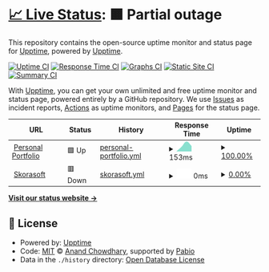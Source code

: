 # [📈 Live Status](https://demo.upptime.js.org): <!--live status--> **🟧 Partial outage**

This repository contains the open-source uptime monitor and status page for [Upptime](https://upptime.js.org), powered by [Upptime](https://github.com/upptime/upptime).

[![Uptime CI](https://github.com/STRK-ND/sites_uptime/workflows/Uptime%20CI/badge.svg)](https://github.com/STRK-ND/sites_uptime/actions?query=workflow%3A%22Uptime+CI%22)
[![Response Time CI](https://github.com/STRK-ND/sites_uptime/workflows/Response%20Time%20CI/badge.svg)](https://github.com/STRK-ND/sites_uptime/actions?query=workflow%3A%22Response+Time+CI%22)
[![Graphs CI](https://github.com/STRK-ND/sites_uptime/workflows/Graphs%20CI/badge.svg)](https://github.com/STRK-ND/sites_uptime/actions?query=workflow%3A%22Graphs+CI%22)
[![Static Site CI](https://github.com/STRK-ND/sites_uptime/workflows/Static%20Site%20CI/badge.svg)](https://github.com/STRK-ND/sites_uptime/actions?query=workflow%3A%22Static+Site+CI%22)
[![Summary CI](https://github.com/STRK-ND/sites_uptime/workflows/Summary%20CI/badge.svg)](https://github.com/STRK-ND/sites_uptime/actions?query=workflow%3A%22Summary+CI%22)

With [Upptime](https://upptime.js.org), you can get your own unlimited and free uptime monitor and status page, powered entirely by a GitHub repository. We use [Issues](https://github.com/upptime/upptime/issues) as incident reports, [Actions](https://github.com/STRK-ND/sites_uptime/actions) as uptime monitors, and [Pages](https://demo.upptime.js.org) for the status page.

<!--start: status pages-->
<!-- This summary is generated by Upptime (https://github.com/upptime/upptime) -->
<!-- Do not edit this manually, your changes will be overwritten -->
<!-- prettier-ignore -->
| URL | Status | History | Response Time | Uptime |
| --- | ------ | ------- | ------------- | ------ |
| <img alt="" src="https://icons.duckduckgo.com/ip3/rajat-kashyap-portfolio.vercel.app.ico" height="13"> [Personal Portfolio](https://rajat-kashyap-portfolio.vercel.app) | 🟩 Up | [personal-portfolio.yml](https://github.com/STRK-ND/sites_uptime/commits/HEAD/history/personal-portfolio.yml) | <details><summary><img alt="Response time graph" src="./graphs/personal-portfolio/response-time-week.png" height="20"> 153ms</summary><br><a href="https://STRK-ND.github.io/sites_uptime/history/personal-portfolio"><img alt="Response time 153" src="https://img.shields.io/endpoint?url=https%3A%2F%2Fraw.githubusercontent.com%2FSTRK-ND%2Fsites_uptime%2FHEAD%2Fapi%2Fpersonal-portfolio%2Fresponse-time.json"></a><br><a href="https://STRK-ND.github.io/sites_uptime/history/personal-portfolio"><img alt="24-hour response time 259" src="https://img.shields.io/endpoint?url=https%3A%2F%2Fraw.githubusercontent.com%2FSTRK-ND%2Fsites_uptime%2FHEAD%2Fapi%2Fpersonal-portfolio%2Fresponse-time-day.json"></a><br><a href="https://STRK-ND.github.io/sites_uptime/history/personal-portfolio"><img alt="7-day response time 153" src="https://img.shields.io/endpoint?url=https%3A%2F%2Fraw.githubusercontent.com%2FSTRK-ND%2Fsites_uptime%2FHEAD%2Fapi%2Fpersonal-portfolio%2Fresponse-time-week.json"></a><br><a href="https://STRK-ND.github.io/sites_uptime/history/personal-portfolio"><img alt="30-day response time 153" src="https://img.shields.io/endpoint?url=https%3A%2F%2Fraw.githubusercontent.com%2FSTRK-ND%2Fsites_uptime%2FHEAD%2Fapi%2Fpersonal-portfolio%2Fresponse-time-month.json"></a><br><a href="https://STRK-ND.github.io/sites_uptime/history/personal-portfolio"><img alt="1-year response time 153" src="https://img.shields.io/endpoint?url=https%3A%2F%2Fraw.githubusercontent.com%2FSTRK-ND%2Fsites_uptime%2FHEAD%2Fapi%2Fpersonal-portfolio%2Fresponse-time-year.json"></a></details> | <details><summary><a href="https://STRK-ND.github.io/sites_uptime/history/personal-portfolio">100.00%</a></summary><a href="https://STRK-ND.github.io/sites_uptime/history/personal-portfolio"><img alt="All-time uptime 100.00%" src="https://img.shields.io/endpoint?url=https%3A%2F%2Fraw.githubusercontent.com%2FSTRK-ND%2Fsites_uptime%2FHEAD%2Fapi%2Fpersonal-portfolio%2Fuptime.json"></a><br><a href="https://STRK-ND.github.io/sites_uptime/history/personal-portfolio"><img alt="24-hour uptime 100.00%" src="https://img.shields.io/endpoint?url=https%3A%2F%2Fraw.githubusercontent.com%2FSTRK-ND%2Fsites_uptime%2FHEAD%2Fapi%2Fpersonal-portfolio%2Fuptime-day.json"></a><br><a href="https://STRK-ND.github.io/sites_uptime/history/personal-portfolio"><img alt="7-day uptime 100.00%" src="https://img.shields.io/endpoint?url=https%3A%2F%2Fraw.githubusercontent.com%2FSTRK-ND%2Fsites_uptime%2FHEAD%2Fapi%2Fpersonal-portfolio%2Fuptime-week.json"></a><br><a href="https://STRK-ND.github.io/sites_uptime/history/personal-portfolio"><img alt="30-day uptime 100.00%" src="https://img.shields.io/endpoint?url=https%3A%2F%2Fraw.githubusercontent.com%2FSTRK-ND%2Fsites_uptime%2FHEAD%2Fapi%2Fpersonal-portfolio%2Fuptime-month.json"></a><br><a href="https://STRK-ND.github.io/sites_uptime/history/personal-portfolio"><img alt="1-year uptime 100.00%" src="https://img.shields.io/endpoint?url=https%3A%2F%2Fraw.githubusercontent.com%2FSTRK-ND%2Fsites_uptime%2FHEAD%2Fapi%2Fpersonal-portfolio%2Fuptime-year.json"></a></details>
| <img alt="" src="https://icons.duckduckgo.com/ip3/skorasoft.com.ico" height="13"> [Skorasoft](https://skorasoft.com) | 🟥 Down | [skorasoft.yml](https://github.com/STRK-ND/sites_uptime/commits/HEAD/history/skorasoft.yml) | <details><summary><img alt="Response time graph" src="./graphs/skorasoft/response-time-week.png" height="20"> 0ms</summary><br><a href="https://STRK-ND.github.io/sites_uptime/history/skorasoft"><img alt="Response time 0" src="https://img.shields.io/endpoint?url=https%3A%2F%2Fraw.githubusercontent.com%2FSTRK-ND%2Fsites_uptime%2FHEAD%2Fapi%2Fskorasoft%2Fresponse-time.json"></a><br><a href="https://STRK-ND.github.io/sites_uptime/history/skorasoft"><img alt="24-hour response time 0" src="https://img.shields.io/endpoint?url=https%3A%2F%2Fraw.githubusercontent.com%2FSTRK-ND%2Fsites_uptime%2FHEAD%2Fapi%2Fskorasoft%2Fresponse-time-day.json"></a><br><a href="https://STRK-ND.github.io/sites_uptime/history/skorasoft"><img alt="7-day response time 0" src="https://img.shields.io/endpoint?url=https%3A%2F%2Fraw.githubusercontent.com%2FSTRK-ND%2Fsites_uptime%2FHEAD%2Fapi%2Fskorasoft%2Fresponse-time-week.json"></a><br><a href="https://STRK-ND.github.io/sites_uptime/history/skorasoft"><img alt="30-day response time 0" src="https://img.shields.io/endpoint?url=https%3A%2F%2Fraw.githubusercontent.com%2FSTRK-ND%2Fsites_uptime%2FHEAD%2Fapi%2Fskorasoft%2Fresponse-time-month.json"></a><br><a href="https://STRK-ND.github.io/sites_uptime/history/skorasoft"><img alt="1-year response time 0" src="https://img.shields.io/endpoint?url=https%3A%2F%2Fraw.githubusercontent.com%2FSTRK-ND%2Fsites_uptime%2FHEAD%2Fapi%2Fskorasoft%2Fresponse-time-year.json"></a></details> | <details><summary><a href="https://STRK-ND.github.io/sites_uptime/history/skorasoft">0.00%</a></summary><a href="https://STRK-ND.github.io/sites_uptime/history/skorasoft"><img alt="All-time uptime 0.00%" src="https://img.shields.io/endpoint?url=https%3A%2F%2Fraw.githubusercontent.com%2FSTRK-ND%2Fsites_uptime%2FHEAD%2Fapi%2Fskorasoft%2Fuptime.json"></a><br><a href="https://STRK-ND.github.io/sites_uptime/history/skorasoft"><img alt="24-hour uptime 0.00%" src="https://img.shields.io/endpoint?url=https%3A%2F%2Fraw.githubusercontent.com%2FSTRK-ND%2Fsites_uptime%2FHEAD%2Fapi%2Fskorasoft%2Fuptime-day.json"></a><br><a href="https://STRK-ND.github.io/sites_uptime/history/skorasoft"><img alt="7-day uptime 0.00%" src="https://img.shields.io/endpoint?url=https%3A%2F%2Fraw.githubusercontent.com%2FSTRK-ND%2Fsites_uptime%2FHEAD%2Fapi%2Fskorasoft%2Fuptime-week.json"></a><br><a href="https://STRK-ND.github.io/sites_uptime/history/skorasoft"><img alt="30-day uptime 0.00%" src="https://img.shields.io/endpoint?url=https%3A%2F%2Fraw.githubusercontent.com%2FSTRK-ND%2Fsites_uptime%2FHEAD%2Fapi%2Fskorasoft%2Fuptime-month.json"></a><br><a href="https://STRK-ND.github.io/sites_uptime/history/skorasoft"><img alt="1-year uptime 0.00%" src="https://img.shields.io/endpoint?url=https%3A%2F%2Fraw.githubusercontent.com%2FSTRK-ND%2Fsites_uptime%2FHEAD%2Fapi%2Fskorasoft%2Fuptime-year.json"></a></details>

<!--end: status pages-->

[**Visit our status website →**](https://demo.upptime.js.org)

## 📄 License

- Powered by: [Upptime](https://github.com/upptime/upptime)
- Code: [MIT](./LICENSE) © [Anand Chowdhary](https://anandchowdhary.com), supported by [Pabio](https://pabio.com)
- Data in the `./history` directory: [Open Database License](https://opendatacommons.org/licenses/odbl/1-0/)
